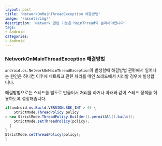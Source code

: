 ```yaml
---
layout: post
title: "NetworkOnMainThreadException 해결방법"
image: '/assets/img/'
description: 'Network 관련 기능은 MainThread와 분리해야합니다'
tags:
- Android
categories:
- Android
---
```


### NetworkOnMainThreadException 해결방법
`android.os.NetworkOnMainThreadException`이 발생할때 해결방법 관련해서 일어나는 원인은
허니컴 이후에 네트워크 관련 처리를 메인 쓰레드에서 처리할 경우에 발생합니다.

해결방법으로는 스레드를 별도로 만들어서 처리를 하거나 아래와 같이 스레드 정책을 허용하도록 설정해줍니다.

```java
if(android.os.Build.VERSION.SDK_INT > 9) {
    StrictMode.ThreadPolicy policy
= new StrictMode.ThreadPolicy.Builder().permitAll().build();
    StrictMode.setThreadPolicy(policy);
  }
}
StrictMode.setThreadPolicy(policy);
}
```
